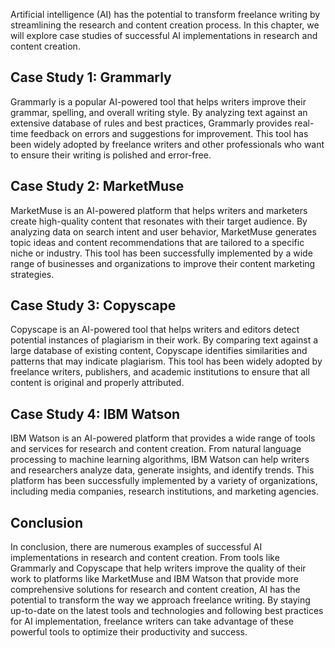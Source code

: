 
Artificial intelligence (AI) has the potential to transform freelance writing by streamlining the research and content creation process. In this chapter, we will explore case studies of successful AI implementations in research and content creation.

Case Study 1: Grammarly
-----------------------

Grammarly is a popular AI-powered tool that helps writers improve their grammar, spelling, and overall writing style. By analyzing text against an extensive database of rules and best practices, Grammarly provides real-time feedback on errors and suggestions for improvement. This tool has been widely adopted by freelance writers and other professionals who want to ensure their writing is polished and error-free.

Case Study 2: MarketMuse
------------------------

MarketMuse is an AI-powered platform that helps writers and marketers create high-quality content that resonates with their target audience. By analyzing data on search intent and user behavior, MarketMuse generates topic ideas and content recommendations that are tailored to a specific niche or industry. This tool has been successfully implemented by a wide range of businesses and organizations to improve their content marketing strategies.

Case Study 3: Copyscape
-----------------------

Copyscape is an AI-powered tool that helps writers and editors detect potential instances of plagiarism in their work. By comparing text against a large database of existing content, Copyscape identifies similarities and patterns that may indicate plagiarism. This tool has been widely adopted by freelance writers, publishers, and academic institutions to ensure that all content is original and properly attributed.

Case Study 4: IBM Watson
------------------------

IBM Watson is an AI-powered platform that provides a wide range of tools and services for research and content creation. From natural language processing to machine learning algorithms, IBM Watson can help writers and researchers analyze data, generate insights, and identify trends. This platform has been successfully implemented by a variety of organizations, including media companies, research institutions, and marketing agencies.

Conclusion
----------

In conclusion, there are numerous examples of successful AI implementations in research and content creation. From tools like Grammarly and Copyscape that help writers improve the quality of their work to platforms like MarketMuse and IBM Watson that provide more comprehensive solutions for research and content creation, AI has the potential to transform the way we approach freelance writing. By staying up-to-date on the latest tools and technologies and following best practices for AI implementation, freelance writers can take advantage of these powerful tools to optimize their productivity and success.
